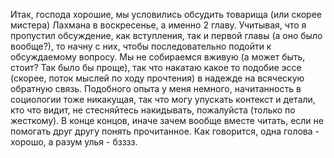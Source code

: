 Итак, господа хорошие, мы условились обсудить товарища (или скорее мистера) Лахмана в воскресенье, а именно 2 главу. Учитывая, что я пропустил обсуждение, как вступления, так и первой главы (а оно было вообще?), то начну с них, чтобы последовательно подойти к обсуждаемому вопросу. Мы не собираемся вживую (а может быть, стоит? Так было бы проще), так что накатаю какое то подобие эссе (скорее, поток мыслей по ходу прочтения) в надежде на всяческую обратную связь.
Подобного опыта у меня немного, начитанность в социологии тоже никакущая, так что могу упускать контекст и детали, кто что видит, не стесняйтесь накидывать, пожалуйста (только по жесткому). В конце концов, иначе зачем вообще вместе читать, если не помогать друг другу понять прочитанное. Как говорится, одна голова - хорошо, а разум улья - бзззз.